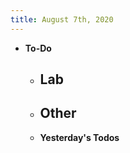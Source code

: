 ```yaml
---
title: August 7th, 2020
---
```


- **To-Do**
	- **Lab**
		-
	- **Other**
		-
	- **Yesterday's Todos**